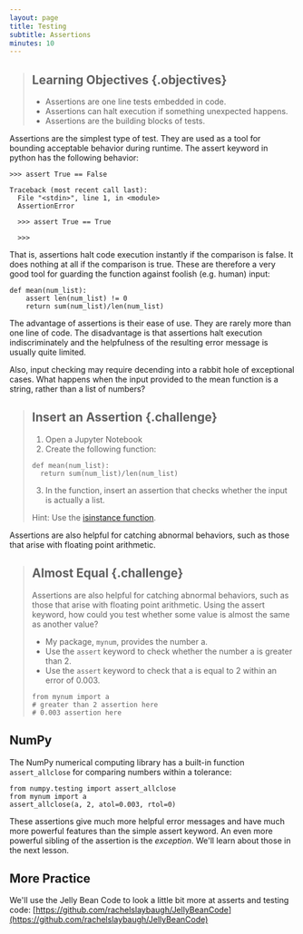 ```yaml
---
layout: page
title: Testing
subtitle: Assertions
minutes: 10
---
```

> ## Learning Objectives {.objectives}
>
> *   Assertions are one line tests embedded in code.
> *   Assertions can halt execution if something unexpected happens.
> *   Assertions are the building blocks of tests.

Assertions are the simplest type of test. They are used as a tool for bounding
acceptable behavior during runtime. The assert keyword in python has the
following behavior:

~~~ {.python}
>>> assert True == False
~~~
~~~ {.output}
Traceback (most recent call last):
  File "<stdin>", line 1, in <module>
  AssertionError
~~~
~~~ {.python}
  >>> assert True == True
~~~
~~~ {.output}
  >>>
~~~

That is, assertions halt code execution instantly if the comparison is false.
It does nothing at all if the comparison is true. These are therefore a very
good tool for guarding the function against foolish (e.g. human) input:

~~~ {.python}
def mean(num_list):
    assert len(num_list) != 0
    return sum(num_list)/len(num_list)
~~~

The advantage of assertions is their ease of use. They are rarely more than one
line of code. The disadvantage is that assertions halt execution
indiscriminately and the helpfulness of the resulting error message is usually
quite limited.

Also, input checking may require decending into a rabbit hole of exceptional cases.
What happens when the input provided to the mean function is a string, rather
than a list of numbers?

> ## Insert an Assertion {.challenge}
>
> 1. Open a Jupyter Notebook
> 2. Create the following function:
>
> ~~~ {.python}
> def mean(num_list):
>   return sum(num_list)/len(num_list)
> ~~~
>
> 3. In the function, insert an assertion that checks whether the input is
> actually a list.
>
> Hint: Use the [isinstance function](https://docs.python.org/2/library/functions.html#isinstance).
>


Assertions are also helpful for catching abnormal behaviors, such as those that
arise with floating point arithmetic.

> ## Almost Equal {.challenge}
>
> Assertions are also helpful for catching abnormal behaviors, such as those
> that arise with floating point arithmetic. Using the assert keyword, how could
> you test whether some value is almost the same as another value?
>
> - My package, `mynum`, provides the number a.
> - Use the `assert` keyword to check whether the number a is greater than 2.
> - Use the `assert` keyword to check that a is equal to 2 within an error of 0.003.
>
> ~~~ {.python}
> from mynum import a
> # greater than 2 assertion here
> # 0.003 assertion here
> ~~~

## NumPy

The NumPy numerical computing library has a built-in function `assert_allclose`
for comparing numbers within a tolerance:

~~~ {.python}
from numpy.testing import assert_allclose
from mynum import a
assert_allclose(a, 2, atol=0.003, rtol=0)
~~~

These assertions give much more helpful error messages and have much more 
powerful features than the simple assert keyword. An even more powerful sibling 
of the assertion is the _exception_. We'll learn about those in the next 
lesson.

## More Practice

We'll use the Jelly Bean Code to look a little bit more at asserts and testing
code:
[https://github.com/rachelslaybaugh/JellyBeanCode](https://github.com/rachelslaybaugh/JellyBeanCode)

